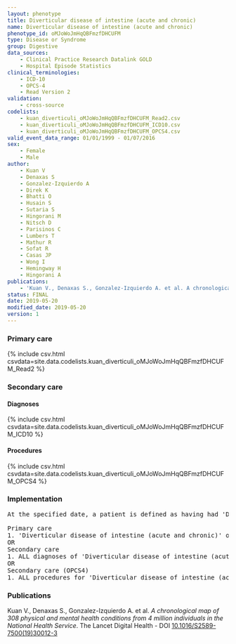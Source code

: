 ```yaml
---
layout: phenotype
title: Diverticular disease of intestine (acute and chronic)
name: Diverticular disease of intestine (acute and chronic)
phenotype_id: oMJoWoJmHqQBFmzfDHCUFM 
type: Disease or Syndrome
group: Digestive
data_sources: 
    - Clinical Practice Research Datalink GOLD
    - Hospital Episode Statistics
clinical_terminologies: 
    - ICD-10
    - OPCS-4
    - Read Version 2
validation: 
    - cross-source
codelists: 
    - kuan_diverticuli_oMJoWoJmHqQBFmzfDHCUFM_Read2.csv
    - kuan_diverticuli_oMJoWoJmHqQBFmzfDHCUFM_ICD10.csv
    - kuan_diverticuli_oMJoWoJmHqQBFmzfDHCUFM_OPCS4.csv
valid_event_data_range: 01/01/1999 - 01/07/2016
sex: 
    - Female
    - Male
author: 
    - Kuan V
    - Denaxas S
    - Gonzalez-Izquierdo A
    - Direk K
    - Bhatti O
    - Husain S
    - Sutaria S
    - Hingorani M
    - Nitsch D
    - Parisinos C
    - Lumbers T
    - Mathur R
    - Sofat R
    - Casas JP
    - Wong I
    - Hemingway H
    - Hingorani A
publications: 
    - 'Kuan V., Denaxas S., Gonzalez-Izquierdo A. et al. A chronological map of 308 physical and mental health conditions from 4 million individuals in the National Health Service. The Lancet Digital Health - DOI: 10.1016/S2589-7500(19)30012-3' 
status: FINAL
date: 2019-05-20
modified_date: 2019-05-20
version: 1
---
```

### Primary care 
{% include csv.html csvdata=site.data.codelists.kuan_diverticuli_oMJoWoJmHqQBFmzfDHCUFM_Read2 %}
### Secondary care 
#### Diagnoses 
{% include csv.html csvdata=site.data.codelists.kuan_diverticuli_oMJoWoJmHqQBFmzfDHCUFM_ICD10 %}
#### Procedures 
{% include csv.html csvdata=site.data.codelists.kuan_diverticuli_oMJoWoJmHqQBFmzfDHCUFM_OPCS4 %}
### Implementation 
<pre>At the specified date, a patient is defined as having had 'Diverticular disease of intestine (acute and chronic)' of intestine (acute and chronic) IF they meet the criteria for any of the following on or before the specified date. The earliest date on which the individual meets any of the following criteria on or before the specified date is defined as the first event date:

Primary care
1. 'Diverticular disease of intestine (acute and chronic)' of intestine (acute and chronic) diagnosis or history of diagnosis or procedure during a consultation 
OR
Secondary care
1. ALL diagnoses of 'Diverticular disease of intestine (acute and chronic)' of intestine (acute and chronic) or history of diagnosis during a hospitalization
OR
Secondary care (OPCS4)
1. ALL procedures for 'Diverticular disease of intestine (acute and chronic)' of intestine (acute and chronic) during a hospitalization</pre> 
 
### Publications 
Kuan V., Denaxas S., Gonzalez-Izquierdo A. et al. _A chronological map of 308 physical and mental health conditions from 4 million individuals in the National Health Service_. The Lancet Digital Health - DOI <a href='https://www.thelancet.com/journals/landig/article/PIIS2589-7500(19)30012-3/fulltext'>10.1016/S2589-7500(19)30012-3</a>